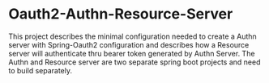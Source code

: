 # Oauth2-Authn-Resource-Server

This project describes the minimal configuration needed to create a Authn server with Spring-Oauth2 configuration and describes how a Resource server will authenticate thru bearer token generated by Authn Server. The Authn and Resource server are two separate spring boot projects and need to build separately. 